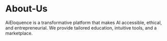 # About-Us
AiEloquence is a transformative platform that makes AI accessible, ethical, and entrepreneurial. We provide tailored education, intuitive tools, and a marketplace.
